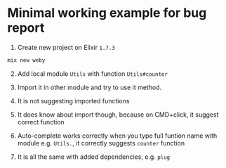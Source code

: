 # Minimal working example for bug report

1. Create new project on Elixir `1.7.3`

```bash
mix new weby
```

2. Add local module `Utils` with function `Utils#counter`

3. Import it in other module and try to use it method.

4. It is not suggesting imported functions

5. It does know about import though, because on CMD+click, it suggest correct function

6. Auto-complete works correctly when you type full funtion name with module e.g. `Utils.`, it correctly suggests `counter` function

7. It is all the same with added dependencies, e.g. `plug`
